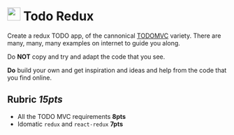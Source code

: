 <img src="https://cloud.githubusercontent.com/assets/478864/22186847/68223ce6-e0b1-11e6-8a62-0e3edc96725e.png" width=30> Todo Redux
===

Create a redux TODO app, of the cannonical [TODOMVC](http://todomvc.com/) variety. There are many, many, many examples on internet to guide you along.

Do **NOT** copy and try and adapt the code that you see.

**Do** build your own and get inspiration and ideas and help from the code that you find online.


## Rubric *15pts*
- All the TODO MVC requirements **8pts**
- Idomatic `redux` and `react-redux` **7pts**
